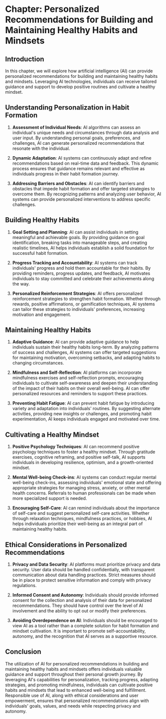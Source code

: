 Chapter: Personalized Recommendations for Building and Maintaining Healthy Habits and Mindsets
==============================================================================================

Introduction
------------

In this chapter, we will explore how artificial intelligence (AI) can provide personalized recommendations for building and maintaining healthy habits and mindsets. Leveraging AI technologies, individuals can receive tailored guidance and support to develop positive routines and cultivate a healthy mindset.

Understanding Personalization in Habit Formation
------------------------------------------------

1. **Assessment of Individual Needs**: AI algorithms can assess an individual's unique needs and circumstances through data analysis and user input. By understanding personal goals, preferences, and challenges, AI can generate personalized recommendations that resonate with the individual.

2. **Dynamic Adaptation**: AI systems can continuously adapt and refine recommendations based on real-time data and feedback. This dynamic process ensures that guidance remains relevant and effective as individuals progress in their habit formation journey.

3. **Addressing Barriers and Obstacles**: AI can identify barriers and obstacles that impede habit formation and offer targeted strategies to overcome them. By recognizing patterns and analyzing user behavior, AI systems can provide personalized interventions to address specific challenges.

Building Healthy Habits
-----------------------

1. **Goal Setting and Planning**: AI can assist individuals in setting meaningful and achievable goals. By providing guidance on goal identification, breaking tasks into manageable steps, and creating realistic timelines, AI helps individuals establish a solid foundation for successful habit formation.

2. **Progress Tracking and Accountability**: AI systems can track individuals' progress and hold them accountable for their habits. By providing reminders, progress updates, and feedback, AI motivates individuals to stay committed and celebrate their achievements along the way.

3. **Personalized Reinforcement Strategies**: AI offers personalized reinforcement strategies to strengthen habit formation. Whether through rewards, positive affirmations, or gamification techniques, AI systems can tailor these strategies to individuals' preferences, increasing motivation and engagement.

Maintaining Healthy Habits
--------------------------

1. **Adaptive Guidance**: AI can provide adaptive guidance to help individuals sustain their healthy habits long-term. By analyzing patterns of success and challenges, AI systems can offer targeted suggestions for maintaining motivation, overcoming setbacks, and adapting habits to changing circumstances.

2. **Mindfulness and Self-Reflection**: AI platforms can incorporate mindfulness exercises and self-reflection prompts, encouraging individuals to cultivate self-awareness and deepen their understanding of the impact of their habits on their overall well-being. AI can offer personalized resources and reminders to support these practices.

3. **Preventing Habit Fatigue**: AI can prevent habit fatigue by introducing variety and adaptation into individuals' routines. By suggesting alternate activities, providing new insights or challenges, and promoting habit experimentation, AI keeps individuals engaged and motivated over time.

Cultivating a Healthy Mindset
-----------------------------

1. **Positive Psychology Techniques**: AI can recommend positive psychology techniques to foster a healthy mindset. Through gratitude exercises, cognitive reframing, and positive self-talk, AI supports individuals in developing resilience, optimism, and a growth-oriented mindset.

2. **Mental Well-being Check-ins**: AI systems can conduct regular mental well-being check-ins, assessing individuals' emotional state and offering appropriate strategies for managing stress, anxiety, or other mental health concerns. Referrals to human professionals can be made when more specialized support is needed.

3. **Encouraging Self-Care**: AI can remind individuals about the importance of self-care and suggest personalized self-care activities. Whether through relaxation techniques, mindfulness practices, or hobbies, AI helps individuals prioritize their well-being as an integral part of maintaining healthy habits.

Ethical Considerations in Personalized Recommendations
------------------------------------------------------

1. **Privacy and Data Security**: AI platforms must prioritize privacy and data security. User data should be handled confidentially, with transparent communication about data handling practices. Strict measures should be in place to protect sensitive information and comply with privacy regulations.

2. **Informed Consent and Autonomy**: Individuals should provide informed consent for the collection and analysis of their data for personalized recommendations. They should have control over the level of AI involvement and the ability to opt out or modify their preferences.

3. **Avoiding Overdependence on AI**: Individuals should be encouraged to view AI as a tool rather than a complete solution for habit formation and mindset cultivation. It is important to promote self-accountability, autonomy, and the recognition that AI serves as a supportive resource.

Conclusion
----------

The utilization of AI for personalized recommendations in building and maintaining healthy habits and mindsets offers individuals valuable guidance and support throughout their personal growth journey. By leveraging AI's capabilities for personalization, tracking progress, adapting strategies, and promoting mindfulness, individuals can cultivate positive habits and mindsets that lead to enhanced well-being and fulfillment. Responsible use of AI, along with ethical considerations and user empowerment, ensures that personalized recommendations align with individuals' goals, values, and needs while respecting privacy and autonomy.

